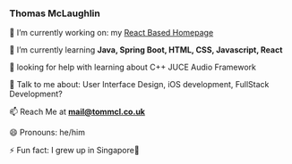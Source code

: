 ### Thomas McLaughlin


 🔭 I’m currently working on: my [React Based Homepage](https://tommcl.co.uk/)
 
🌱 I’m currently learning **Java, Spring Boot, HTML, CSS, Javascript, React**

🤔 looking for help with learning about C++ JUCE Audio Framework

💬 Talk to me about: User Interface Design, iOS development, FullStack Development? 

📫 Reach Me at **mail@tommcl.co.uk**

😄 Pronouns: he/him

⚡ Fun fact: I grew up in Singapore📍

<!--
**mclaughlin111/mclaughlin111** is a ✨ _special_ ✨ repository because its `README.md` (this file) appears on your GitHub profile.

Here are some ideas to get you started:


-->
[]()
